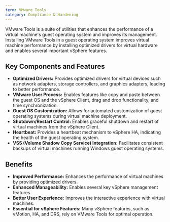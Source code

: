 ```yaml
---
term: VMware Tools
category: Compliance & Hardening
---
```


VMware Tools is a suite of utilities that enhances the performance of a virtual machine's guest operating system and improves its management. Installing VMware Tools in a guest operating system improves virtual machine performance by installing optimized drivers for virtual hardware and enables several important vSphere features.

## Key Components and Features

*   **Optimized Drivers:** Provides optimized drivers for virtual devices such as network adapters, storage controllers, and graphics adapters, leading to better performance.
*   **VMware User Process:** Enables features like copy and paste between the guest OS and the vSphere Client, drag and drop functionality, and time synchronization.
*   **Guest OS Customization:** Allows for automated customization of guest operating systems during virtual machine deployment.
*   **Shutdown/Restart Control:** Enables graceful shutdown and restart of virtual machines from the vSphere Client.
*   **Heartbeat:** Provides a heartbeat mechanism to vSphere HA, indicating the health of the guest operating system.
*   **VSS (Volume Shadow Copy Service) Integration:** Facilitates consistent backups of virtual machines running Windows guest operating systems.

## Benefits

*   **Improved Performance:** Enhances the performance of virtual machines by providing optimized drivers.
*   **Enhanced Manageability:** Enables several key vSphere management features.
*   **Better User Experience:** Improves the interactive experience with virtual machines.
*   **Essential for vSphere Features:** Many vSphere features, such as vMotion, HA, and DRS, rely on VMware Tools for optimal operation.

